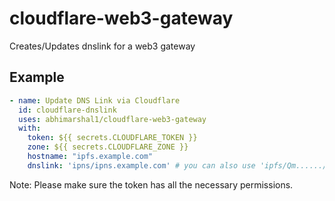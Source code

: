 # cloudflare-web3-gateway
Creates/Updates dnslink for a web3 gateway

## Example

```yml
- name: Update DNS Link via Cloudflare
  id: cloudflare-dnslink
  uses: abhimarshal1/cloudflare-web3-gateway
  with:
    token: ${{ secrets.CLOUDFLARE_TOKEN }}
    zone: ${{ secrets.CLOUDFLARE_ZONE }}
    hostname: "ipfs.example.com"
    dnslink: 'ipns/ipns.example.com' # you can also use 'ipfs/Qm....../'
```

Note: Please make sure the token has all the necessary permissions.
